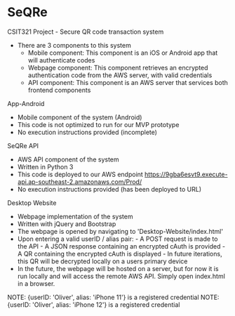 # SeQRe
CSIT321 Project - Secure QR code transaction system
- There are 3 components to this system
	- Mobile component: This component is an iOS or Android app that will authenticate codes
	- Webpage component: This component retrieves an encrypted authentication code from the AWS server, with valid credentials
	- API component: This component is an AWS server that services both frontend components


App-Android
- Mobile component of the system (Android)
- This code is not optimized to run for our MVP prototype
- No execution instructions provided (incomplete)

SeQRe API
- AWS API component of the system
- Written in Python 3
- This code is deployed to our AWS endpoint https://9gba6esvt9.execute-api.ap-southeast-2.amazonaws.com/Prod/
- No execution instructions provided (has been deployed to URL)

Desktop Website
- Webpage implementation of the system 
- Written with jQuery and Bootstrap
- The webpage is opened by navigating to 'Desktop-Website/index.html'
- Upon entering a valid userID / alias pair:
		- A POST request is made to the API
		- A JSON response containing an encrypted cAuth is provided
		- A QR containing the encrypted cAuth is displayed
		- In future iterations, this QR will be decrypted locally on a users primary device
- In the future, the webpage will be hosted on a server, but for now it is run locally and will access the remote AWS API. Simply open index.html in a browser.


NOTE: {userID: 'Oliver', alias: 'iPhone 11'} is a registered credential
NOTE: {userID: 'Oliver', alias: 'iPhone 12'} is a registered credential